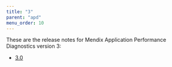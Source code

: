 ```yaml
---
title: "3"
parent: "apd"
menu_order: 10
---
```


These are the release notes for Mendix Application Performance Diagnostics version 3:

* [3.0](apm-3.0)